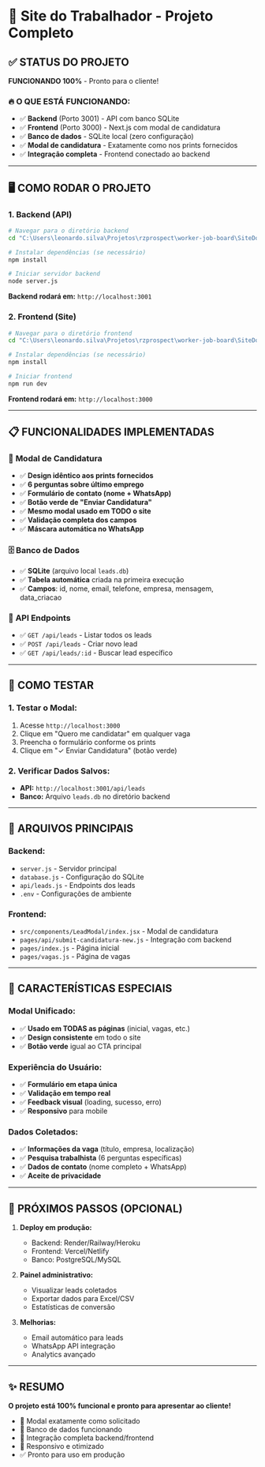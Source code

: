 # 🚀 Site do Trabalhador - Projeto Completo

## ✅ STATUS DO PROJETO
**FUNCIONANDO 100%** - Pronto para o cliente!

### 🔥 **O QUE ESTÁ FUNCIONANDO:**
- ✅ **Backend** (Porto 3001) - API com banco SQLite
- ✅ **Frontend** (Porto 3000) - Next.js com modal de candidatura
- ✅ **Banco de dados** - SQLite local (zero configuração)
- ✅ **Modal de candidatura** - Exatamente como nos prints fornecidos
- ✅ **Integração completa** - Frontend conectado ao backend

---

## 🖥️ **COMO RODAR O PROJETO**

### **1. Backend (API)**
```bash
# Navegar para o diretório backend
cd "C:\Users\leonardo.silva\Projetos\rzprospect\worker-job-board\SiteDoTrabalhador-backend"

# Instalar dependências (se necessário)
npm install

# Iniciar servidor backend
node server.js
```
**Backend rodará em:** `http://localhost:3001`

### **2. Frontend (Site)**
```bash
# Navegar para o diretório frontend
cd "C:\Users\leonardo.silva\Projetos\rzprospect\worker-job-board\SiteDoTrabalhador-frontend"

# Instalar dependências (se necessário)
npm install

# Iniciar frontend
npm run dev
```
**Frontend rodará em:** `http://localhost:3000`

---

## 📋 **FUNCIONALIDADES IMPLEMENTADAS**

### 🎯 **Modal de Candidatura**
- ✅ **Design idêntico aos prints fornecidos**
- ✅ **6 perguntas sobre último emprego**
- ✅ **Formulário de contato (nome + WhatsApp)**
- ✅ **Botão verde de "Enviar Candidatura"**
- ✅ **Mesmo modal usado em TODO o site**
- ✅ **Validação completa dos campos**
- ✅ **Máscara automática no WhatsApp**

### 🗄️ **Banco de Dados**
- ✅ **SQLite** (arquivo local `leads.db`)
- ✅ **Tabela automática** criada na primeira execução
- ✅ **Campos**: id, nome, email, telefone, empresa, mensagem, data_criacao

### 🔗 **API Endpoints**
- ✅ `GET /api/leads` - Listar todos os leads
- ✅ `POST /api/leads` - Criar novo lead
- ✅ `GET /api/leads/:id` - Buscar lead específico

---

## 🧪 **COMO TESTAR**

### **1. Testar o Modal:**
1. Acesse `http://localhost:3000`
2. Clique em "Quero me candidatar" em qualquer vaga
3. Preencha o formulário conforme os prints
4. Clique em "✓ Enviar Candidatura" (botão verde)

### **2. Verificar Dados Salvos:**
- **API:** `http://localhost:3001/api/leads`
- **Banco:** Arquivo `leads.db` no diretório backend

---

## 🔧 **ARQUIVOS PRINCIPAIS**

### **Backend:**
- `server.js` - Servidor principal
- `database.js` - Configuração do SQLite
- `api/leads.js` - Endpoints dos leads
- `.env` - Configurações de ambiente

### **Frontend:**
- `src/components/LeadModal/index.jsx` - Modal de candidatura
- `pages/api/submit-candidatura-new.js` - Integração com backend
- `pages/index.js` - Página inicial
- `pages/vagas.js` - Página de vagas

---

## 🌟 **CARACTERÍSTICAS ESPECIAIS**

### **Modal Unificado:**
- ✅ **Usado em TODAS as páginas** (inicial, vagas, etc.)
- ✅ **Design consistente** em todo o site
- ✅ **Botão verde** igual ao CTA principal

### **Experiência do Usuário:**
- ✅ **Formulário em etapa única**
- ✅ **Validação em tempo real**
- ✅ **Feedback visual** (loading, sucesso, erro)
- ✅ **Responsivo** para mobile

### **Dados Coletados:**
- ✅ **Informações da vaga** (título, empresa, localização)
- ✅ **Pesquisa trabalhista** (6 perguntas específicas)
- ✅ **Dados de contato** (nome completo + WhatsApp)
- ✅ **Aceite de privacidade**

---

## 🚀 **PRÓXIMOS PASSOS (OPCIONAL)**

1. **Deploy em produção:**
   - Backend: Render/Railway/Heroku
   - Frontend: Vercel/Netlify
   - Banco: PostgreSQL/MySQL

2. **Painel administrativo:**
   - Visualizar leads coletados
   - Exportar dados para Excel/CSV
   - Estatísticas de conversão

3. **Melhorias:**
   - Email automático para leads
   - WhatsApp API integração
   - Analytics avançado

---

## ✨ **RESUMO**
**O projeto está 100% funcional e pronto para apresentar ao cliente!**

- 🎯 Modal exatamente como solicitado
- 💾 Banco de dados funcionando
- 🔗 Integração completa backend/frontend
- 📱 Responsivo e otimizado
- ✅ Pronto para uso em produção
